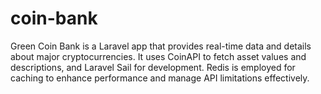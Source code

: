 # coin-bank
Green Coin Bank is a Laravel app that provides real-time data and details about major cryptocurrencies. It uses CoinAPI to fetch asset values and descriptions, and Laravel Sail for development. Redis is employed for caching to enhance performance and manage API limitations effectively.
